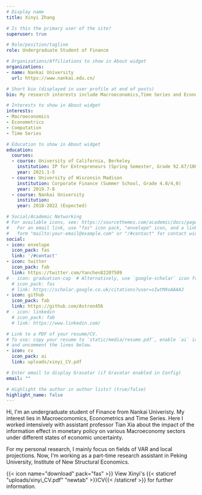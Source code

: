 ```yaml
---
# Display name
title: Xinyi Zhang

# Is this the primary user of the site?
superuser: true

# Role/position/tagline
role: Undergraduate Student of Finance

# Organizations/Affiliations to show in About widget
organizations:
- name: Nankai University
  url: https://www.nankai.edu.cn/

# Short bio (displayed in user profile at end of posts)
bio: My research interests include Macroeconomics,Time Series and Econometrics.

# Interests to show in About widget
interests:
- Macroeconomics
- Econometrics
- Computation
- Time Series

# Education to show in About widget
education:
  courses:
  - course: University of California, Berkeley
    institution: IP for Entrepreneurs (Spring Semester, Grade 92.67/100)
    year: 2021.1-5
  - course: University of Wisconsin Madison
    institution: Corporate Finance (Summer School, Grade 4.0/4,0)
    year: 2019.7-8
  - course: Nankai University
    institution: 
    year: 2018-2022 (Expected)

# Social/Academic Networking
# For available icons, see: https://sourcethemes.com/academic/docs/page-builder/#icons
#   For an email link, use "fas" icon pack, "envelope" icon, and a link in the
#   form "mailto:your-email@example.com" or "/#contact" for contact widget.
social:
- icon: envelope
  icon_pack: fas
  link: '/#contact'
- icon: twitter
  icon_pack: fab
  link: https://twitter.com/Yanchen82207509
# - icon: graduation-cap  # Alternatively, use `google-scholar` icon from `ai` icon pack
  # icon_pack: fas
  # link: https://scholar.google.co.uk/citations?user=sIwtMXoAAAAJ
- icon: github
  icon_pack: fab
  link: https://github.com/Astron456
# - icon: linkedin
  # icon_pack: fab
  # link: https://www.linkedin.com/

# Link to a PDF of your resume/CV.
# To use: copy your resume to `static/media/resume.pdf`, enable `ai` icons in `params.toml`, 
# and uncomment the lines below.
- icon: cv
  icon_pack: ai
  link: uploads/xinyi_CV.pdf

# Enter email to display Gravatar (if Gravatar enabled in Config)
email: ""

# Highlight the author in author lists? (true/false)
highlight_name: false
---
```


Hi, I'm an undergraduate student of Finance from Nankai Univeristy. My interest lies in Macroecomomics, Econometrics and Time Series. Here I worked intensively with assistant professor Tian Xia about the impact of the information effect in monetary policy on various Macroeconomy sectors under different states of economic uncertainty.

For my personal research, I mainly focus on fields of VAR and local projections. Now, I'm working as a part-time research assistant in Peking University, Institute of New Structural Economics. 

{{< icon name="download" pack="fas" >}} View Xinyi's {{< staticref "uploads/xinyi_CV.pdf" "newtab" >}}CV{{< /staticref >}} for further information.
